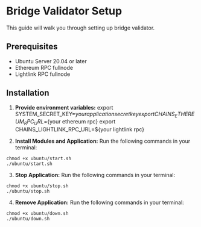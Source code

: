 # Bridge Validator Setup
This guide will walk you through setting up bridge validator.

## Prerequisites
- Ubuntu Server 20.04 or later
- Ethereum RPC fullnode
- Lightlink RPC fullnode

## Installation
1. **Provide environment variables:**
  export SYSTEM_SECRET_KEY=${your application secret key}
  export CHAINS_ETHEREUM_RPC_URL=${your ethereum rpc}
  export CHAINS_LIGHTLINK_RPC_URL=${your lightlink rpc}

2. **Install Modules and Application:**
  Run the following commands in your terminal:

  ```
  chmod +x ubuntu/start.sh
  ./ubuntu/start.sh
  ```

3. **Stop Application:**
  Run the following commands in your terminal:

  ```
  chmod +x ubuntu/stop.sh
  ./ubuntu/stop.sh
  ```

4. **Remove Application:**
  Run the following commands in your terminal:

  ```
  chmod +x ubuntu/down.sh
  ./ubuntu/down.sh
  ```
